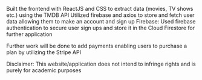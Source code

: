 Built the frontend with ReactJS and CSS to extract data (movies, TV shows etc.) using the TMDB API
Utilized firebase and axios to store and fetch user data allowing them to make an account and sign up 
Firebase: Used firebase authentication to secure user sign ups and store it in the Cloud Firestore for further application

Further work will be done to add payments enabling users to purchase a plan by utilizing the Stripe API

Disclaimer: This website/application does not intend to infringe rights and is purely for academic purposes